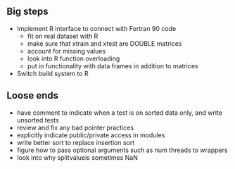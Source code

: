
Big steps
---------

* Implement R interface to connect with Fortran 90 code
	* fit on real dataset with R
	* make sure that xtrain and xtest are DOUBLE matrices
	* account for missing values
	* look into R function overloading
	* put in functionality with data frames in addition to matrices
* Switch build system to R

Loose ends
----------
* have comment to indicate when a test is on sorted data only, and write unsorted tests
* review and fix any bad pointer practices
* explicitly indicate public/private access in modules
* write better sort to replace insertion sort
* figure how to pass optional arguments such as num threads to wrappers
* look into why splitvalueis sometimes NaN


